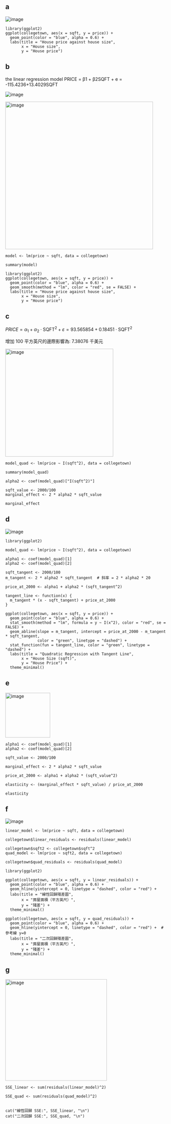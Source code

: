 ## a

![image](https://github.com/user-attachments/assets/21405a9f-29b2-43a9-b3a8-262830b3d34a)

```
library(ggplot2)
ggplot(collegetown, aes(x = sqft, y = price)) +  
  geom_point(color = "blue", alpha = 0.6) +
  labs(title = "House price against house size",
       x = "House size",
       y = "House price")
```

## b

the linear regression model PRICE = β1 + β2SQFT + e = -115.4236+13.4029SQFT

![image](https://github.com/user-attachments/assets/201a3157-7520-41dc-91dd-5610f9017c8b)

<img width="461" alt="image" src="https://github.com/user-attachments/assets/09964672-1652-451b-bddd-0dca44ca808c" />


```
model <- lm(price ~ sqft, data = collegetown)

summary(model)

library(ggplot2)
ggplot(collegetown, aes(x = sqft, y = price)) +  
  geom_point(color = "blue", alpha = 0.6) +
  geom_smooth(method = "lm", color = "red", se = FALSE) +
  labs(title = "House price against house size",
       x = "House size",
       y = "House price")
```

## c

$PRICE = \alpha_1 + \alpha_2 \cdot \text{SQFT}^2 + \varepsilon = 93.565854 + 0.18451 \cdot \text{SQFT}^2$

增加 100 平方英尺的邊際影響為: 7.38076 千美元

<img width="337" alt="image" src="https://github.com/user-attachments/assets/2930bb46-7a68-4872-a9cc-78d17a8392a1" />

```
model_quad <- lm(price ~ I(sqft^2), data = collegetown)

summary(model_quad)

alpha2 <- coef(model_quad)["I(sqft^2)"]

sqft_value <- 2000/100
marginal_effect <- 2 * alpha2 * sqft_value

marginal_effect
```

## d

![image](https://github.com/user-attachments/assets/198bf8dd-1ec5-4f68-8186-0cdeecb88bc0)

```
library(ggplot2)

model_quad <- lm(price ~ I(sqft^2), data = collegetown)

alpha1 <- coef(model_quad)[1] 
alpha2 <- coef(model_quad)[2]  

sqft_tangent <- 2000/100
m_tangent <- 2 * alpha2 * sqft_tangent  # 斜率 = 2 * alpha2 * 20

price_at_2000 <- alpha1 + alpha2 * (sqft_tangent^2)

tangent_line <- function(x) {
  m_tangent * (x - sqft_tangent) + price_at_2000
}

ggplot(collegetown, aes(x = sqft, y = price)) +
  geom_point(color = "blue", alpha = 0.6) +  
  stat_smooth(method = "lm", formula = y ~ I(x^2), color = "red", se = FALSE) +  
  geom_abline(slope = m_tangent, intercept = price_at_2000 - m_tangent * sqft_tangent, 
              color = "green", linetype = "dashed") +  
  stat_function(fun = tangent_line, color = "green", linetype = "dashed") +
  labs(title = "Quadratic Regression with Tangent Line",
       x = "House Size (sqft)",
       y = "House Price") +
  theme_minimal()
```

## e 

<img width="140" alt="image" src="https://github.com/user-attachments/assets/35f93498-8f91-4111-bc91-3fed757f24a1" />


```
alpha1 <- coef(model_quad)[1]  
alpha2 <- coef(model_quad)[2]  

sqft_value <- 2000/100

marginal_effect <- 2 * alpha2 * sqft_value 

price_at_2000 <- alpha1 + alpha2 * (sqft_value^2)

elasticity <- (marginal_effect * sqft_value) / price_at_2000

elasticity
```

## f 

![image](https://github.com/user-attachments/assets/2316d7fb-dd57-4a35-afd6-f36894f8ee19)

```
linear_model <- lm(price ~ sqft, data = collegetown)

collegetown$linear_residuals <- residuals(linear_model)

collegetown$sqft2 <- collegetown$sqft^2
quad_model <- lm(price ~ sqft2, data = collegetown)

collegetown$quad_residuals <- residuals(quad_model)

library(ggplot2)

ggplot(collegetown, aes(x = sqft, y = linear_residuals)) +
  geom_point(color = "blue", alpha = 0.6) +
  geom_hline(yintercept = 0, linetype = "dashed", color = "red") +  
  labs(title = "線性回歸殘差圖",
       x = "房屋面積（平方英尺）",
       y = "殘差") +
  theme_minimal()

ggplot(collegetown, aes(x = sqft, y = quad_residuals)) +
  geom_point(color = "blue", alpha = 0.6) +
  geom_hline(yintercept = 0, linetype = "dashed", color = "red") +  # 參考線 y=0
  labs(title = "二次回歸殘差圖",
       x = "房屋面積（平方英尺）",
       y = "殘差") +
  theme_minimal()
```

## g 

<img width="317" alt="image" src="https://github.com/user-attachments/assets/c27fd44d-72bc-46de-aa2f-6b394faad31c" />

```
SSE_linear <- sum(residuals(linear_model)^2)
  
SSE_quad <- sum(residuals(quad_model)^2)
  

cat("線性回歸 SSE:", SSE_linear, "\n")
cat("二次回歸 SSE:", SSE_quad, "\n")
```
